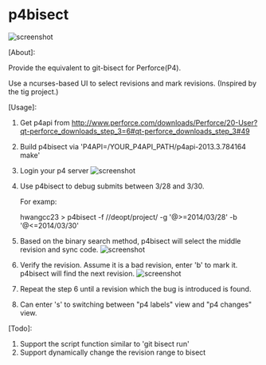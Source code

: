 p4bisect
========

![screenshot](https://raw.github.com/hwangcc23/p4bisect/master/p4bisect_screenshot.png)

[About]:

Provide the equivalent to git-bisect for Perforce(P4).

Use a ncurses-based UI to select revisions and mark revisions. (Inspired by the tig project.)

[Usage]:

1. Get p4api from http://www.perforce.com/downloads/Perforce/20-User?qt-perforce_downloads_step_3=6#qt-perforce_downloads_step_3#49

2. Build p4bisect via 'P4API=/YOUR_P4API_PATH/p4api-2013.3.784164 make'

3. Login your p4 server
![screenshot](https://raw.github.com/hwangcc23/p4bisect/master/p4_login.png)

4. Use p4bisect to debug submits between 3/28 and 3/30.

   For examp:

   hwangcc23 > p4bisect -f //deopt/project/ -g '@>=2014/03/28' -b '@<=2014/03/30'

5. Based on the binary search method, p4bisect will select the middle revision and sync code. 
![screenshot](https://raw.github.com/hwangcc23/p4bisect/master/p4bisect_screenshot.png)

6. Verify the revision. Assume it is a bad revision, enter 'b' to mark it. p4bisect will find the next revision.
![screenshot](https://raw.github.com/hwangcc23/p4bisect/master/p4bisect_markbad.png)

7. Repeat the step 6 until a revision which the bug is introduced is found.

8. Can enter 's' to switching between "p4 labels" view and "p4 changes" view.

[Todo]:

1. Support the script function similar to 'git bisect run'
2. Support dynamically change the revision range to bisect
